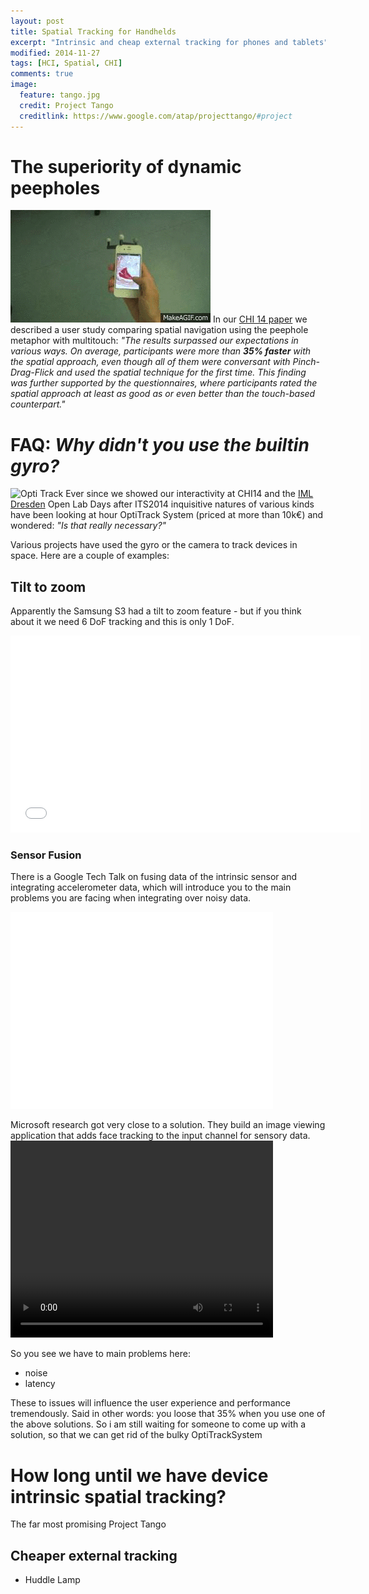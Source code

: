 ```yaml
---
layout: post
title: Spatial Tracking for Handhelds
excerpt: "Intrinsic and cheap external tracking for phones and tablets"
modified: 2014-11-27
tags: [HCI, Spatial, CHI]
comments: true
image:
  feature: tango.jpg
  credit: Project Tango
  creditlink: https://www.google.com/atap/projecttango/#project
---
```


# The superiority of dynamic peepholes
![spatial display](../images/movePhone.gif)
In our [CHI 14 paper](../pub) we described a user study comparing spatial navigation using the peephole metaphor with multitouch: _"The results surpassed our expectations in various ways. On average, participants were more than **35% faster** with the spatial approach, even though all of them were conversant with Pinch-Drag-Flick and used the spatial technique for the first time. This finding was further supported by the questionnaires, where participants rated the spatial approach at least as good as or even better than the touch-based counterpart."_

# FAQ: _Why didn't you use the builtin gyro?_
![Opti Track](optitrack.jpg)
Ever since we showed our interactivity at CHI14 and the [IML Dresden](http://mt.inf.tu-dresden.de/en) Open Lab Days after ITS2014 inquisitive natures of various kinds have been looking at hour OptiTrack System (priced at more than 10k€) and wondered: _"Is that really necessary?"_

Various projects have used the gyro or the camera to track devices in space. Here are a couple of examples:
## Tilt to zoom
Apparently the Samsung S3 had a tilt to zoom feature - but if you think about it we need 6 DoF tracking and this is only 1 DoF.

<iframe width="560" height="315" src="//www.youtube.com/embed/Fb1JwWkk1hI?rel=0" frameborder="0" allowfullscreen></iframe>

### Sensor Fusion
There is a Google Tech Talk on fusing data of the intrinsic sensor and integrating accelerometer data, which will introduce you to the main problems you are facing when integrating over noisy data.

<iframe width="420" height="315" src="//www.youtube.com/embed/C7JQ7Rpwn2k?rel=0&t=23m8s" frameborder="0" allowfullscreen></iframe>

Microsoft research got very close to a solution. They build an image viewing application that adds face tracking to the input channel for sensory data. 
<video width="420" height="315" controls="controls">
<source src="http://research.microsoft.com/en-us/um/redmond/projects/lookingatyou/Video/LookingAtYou.mp4" type="video/mp4">
</video>

So you see we have to main problems here:
- noise
- latency

These to issues will influence the user experience and performance tremendously. Said in other words: you loose that 35% when you use one of the above solutions. So i am still waiting for someone to come up with a solution, so that we can get rid of the bulky OptiTrackSystem

# How long until we have device intrinsic spatial tracking?
The far most promising  Project Tango

## Cheaper external tracking
- Huddle Lamp
